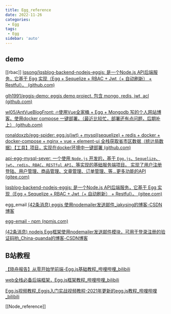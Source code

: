 ```yaml
---
title: Egg_reference
date: 2022-11-26
categories:
 - Egg
tags:
 - Egg
sidebar: 'auto'
---
```


## demo
[[rbac]]
[lqsong/lqsblog-backend-nodejs-eggjs: 是一个Node.js API后端服务，它基于 Egg 实现（Egg + Sequelize + RBAC + Jwt（+ 自动刷新） + Restful）。 (github.com)](https://github.com/lqsong/lqsblog-backend-nodejs-eggjs)

[glh1991/eggjs-demo: eggjs demo project. 包含 mongo, redis, jwt, acl (github.com)](https://github.com/glh1991/eggjs-demo)

[wl05/AntVueBlogFront: 🔥使用Vue全家桶 + Egg + Mongodb 写的个人网站博客。使用docker compose 一键部署。（最近比较忙，部署还有点问题，后期补上） (github.com)](https://github.com/wl05/AntVueBlogFront)

[ronaldoxzb/egg-spider: egg.js(jwt) + mysql(sequelize) + redis + docker + docker-compose + nginx + vue + element-ui 全栈获取省市区数据（统计局数据）【工具】项目，实现在docker环境中一键部署 (github.com)](https://github.com/ronaldoxzb/egg-spider)

[api-egg-mysql-sever: 一个使用 `Node.js` 开发的，基于 `Egg.js`、`Sequelize`、`jwt`、`redis`、`RBAC`、`RESTful API`、等实现的基础服务端项目。 实现了用户注册登陆、用户管理、商品管理、文章管理、订单管理、等...更多功能的API (gitee.com)](https://gitee.com/china-quanda/api-egg-mysql-sever?_from=gitee_search)


[lqsblog-backend-nodejs-eggjs: 是一个Node.js API后端服务，它基于 Egg 实现（Egg + Sequelize + RBAC + Jwt（+ 自动刷新） + Restful）。 (gitee.com)](https://gitee.com/lqsong/lqsblog-backend-nodejs-eggjs?_from=gitee_search)


egg_email
[(42条消息) eggjs 使用nodemailer发送邮件_jakysing的博客-CSDN博客](https://blog.csdn.net/yueyezhongpaihuai/article/details/86626875)

[egg-email - npm (npmjs.com)](https://www.npmjs.com/package/egg-email)

[(42条消息) nodejs Egg框架使用nodemailer发送邮件模块，可用于登录注册的验证码哟_China-quanda的博客-CSDN博客](https://blog.csdn.net/weixin_44248187/article/details/124015512)

## B站教程

[【晓舟报告】从零开始学前端-Egg.js基础教程_哔哩哔哩_bilibili](https://www.bilibili.com/video/BV1cy4y1H7iX?p=5)


[web全栈必备后端框架，Egg.js框架教程_哔哩哔哩_bilibili](https://www.bilibili.com/video/BV1EV411m7wu?from=search&seid=7008904251989820753&spm_id_from=333.337.0.0)


[Egg.js视频教程_Eggjs入门实战视频教程-2021年更新的egg.js教程_哔哩哔哩_bilibili](https://www.bilibili.com/video/BV1Ct411e7zG?p=5)


[[Node_reference]]


